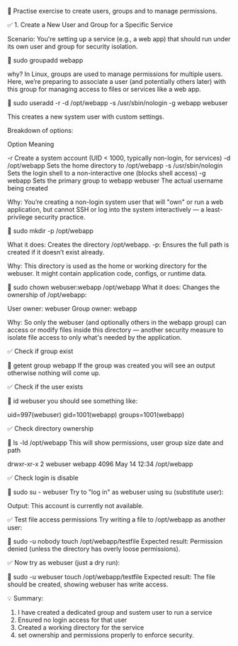 🔑 Practise exercise to create users, groups and to manage permissions. 

✅ 1. Create a New User and Group for a Specific Service

Scenario: You're setting up a service (e.g., a web app) that should run under its own user and group for security isolation. 

🔹 sudo groupadd webapp 

why? In Linux, groups are used to manage permissions for multiple users. Here, we’re preparing to associate a user (and potentially others later) with this group for managing access to files or services like a web app. 

🔹 sudo useradd -r -d /opt/webapp -s /usr/sbin/nologin -g webapp webuser 

This creates a new system user with custom settings.

Breakdown of options:

Option	Meaning

-r	Create a system account (UID < 1000, typically non-login, for services)
-d /opt/webapp	Sets the home directory to /opt/webapp
-s /usr/sbin/nologin	Sets the login shell to a non-interactive one (blocks shell access)
-g webapp	Sets the primary group to webapp
webuser	The actual username being created

Why: You’re creating a non-login system user that will "own" or run a web application, but cannot SSH or log into the system interactively — a least-privilege security practice. 

🔹 sudo mkdir -p /opt/webapp

What it does: Creates the directory /opt/webapp.
-p: Ensures the full path is created if it doesn’t exist already.

Why: This directory is used as the home or working directory for the webuser. It might contain application code, configs, or runtime data.

🔹 sudo chown webuser:webapp /opt/webapp
What it does: Changes the ownership of /opt/webapp:

User owner: webuser
Group owner: webapp

Why: So only the webuser (and optionally others in the webapp group) can access or modify files inside this directory — another security measure to isolate file access to only what's needed by the application.

✅ Check if group exist

🔹 getent group webapp
If the group was created you will see an output otherwise nothing will come up. 

✅ Check if the user exists

🔹 id webuser
you should see something like:

uid=997(webuser) gid=1001(webapp) groups=1001(webapp)

✅ Check directory ownership 

🔹 ls -ld /opt/webapp 
This will show permissions, user group size date and path 

drwxr-xr-x 2 webuser webapp 4096 May 14 12:34 /opt/webapp

✅ Check login is disable 

🔹 sudo su - webuser
Try to "log in" as webuser using su (substitute user):

Output: This account is currently not available.

✅ Test file access permissions
Try writing a file to /opt/webapp as another user:


🔹 sudo -u nobody touch /opt/webapp/testfile
Expected result: Permission denied (unless the directory has overly loose permissions).

✅ Now try as webuser (just a dry run):

🔹 sudo -u webuser touch /opt/webapp/testfile
Expected result: The file should be created, showing webuser has write access.

💡 Summary: 

1. I have created a dedicated group and sustem user to run a service 
2. Ensured no login access for that user
3. Created a working directory for the service 
4. set ownership and permissions properly to enforce security. 


